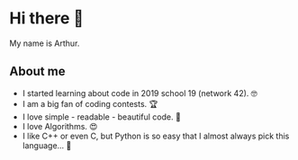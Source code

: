 # Hi there 👋

My name is Arthur.

## About me

 - I started learning about code in 2019 school 19 (network 42). :nerd_face:
 - I am a big fan of coding contests. :trophy:
 - I love simple - readable - beautiful code. :butterfly:	
 - I love Algorithms. 	:heart_eyes:
 - I like C++ or even C, but Python is so easy that I almost always pick this language... :smiling_face_with_three_hearts:
